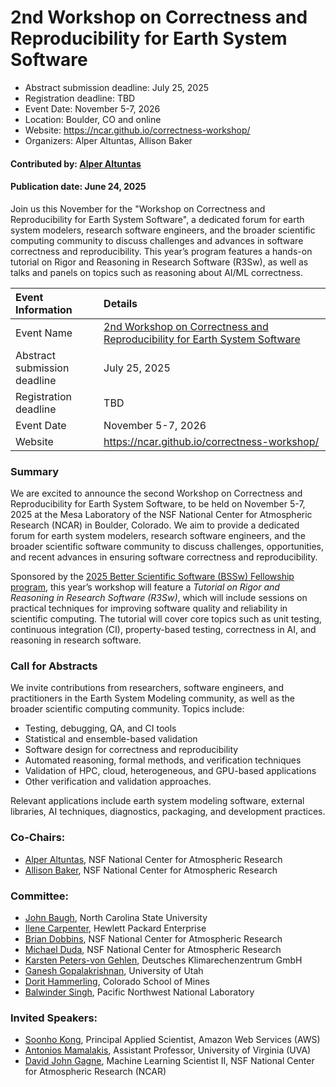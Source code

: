 # 2nd Workshop on Correctness and Reproducibility for Earth System Software

- Abstract submission deadline: July 25, 2025
- Registration deadline: TBD
- Event Date: November 5-7, 2026
- Location: Boulder, CO and online
- Website: https://ncar.github.io/correctness-workshop/
- Organizers: Alper Altuntas, Allison Baker

#### Contributed by: [Alper Altuntas](https://github.com/alperaltuntas)

#### Publication date: June 24, 2025

<!-- deck text start -->
Join us this November for the "Workshop on Correctness and Reproducibility
for Earth System Software", a dedicated forum for earth system modelers, 
research software engineers, and the broader scientific computing community 
to discuss challenges and advances in software correctness and reproducibility. 
This year’s program features a hands-on tutorial on Rigor and Reasoning in 
Research Software (R3Sw), as well as talks and panels on topics such as 
reasoning about AI/ML correctness.
<!-- deck text ends -->

Event Information | Details
:--- | :---
Event Name | [2nd Workshop on Correctness and Reproducibility for Earth System Software](https://ncar.github.io/correctness-workshop/)
Abstract submission deadline | July 25, 2025
Registration deadline | TBD
Event Date | November 5-7, 2026
Website | https://ncar.github.io/correctness-workshop/


### Summary

We are excited to announce the second Workshop on Correctness and 
Reproducibility for Earth System Software, to be held on November 
5-7, 2025 at the Mesa Laboratory of the NSF National Center for 
Atmospheric Research (NCAR) in Boulder, Colorado. We aim to provide 
a dedicated forum for earth system modelers, research software 
engineers, and the broader scientific software community to discuss 
challenges, opportunities, and recent advances in ensuring software 
correctness and reproducibility.

Sponsored by the [2025 Better Scientific Software (BSSw) Fellowship program](https://bssw.io/pages/bssw-fellowship-program),
this year’s workshop will feature a *Tutorial on Rigor and Reasoning
in Research Software (R3Sw)*, which will include sessions on practical 
techniques for improving software quality and reliability in 
scientific computing. The tutorial will cover core topics such 
as unit testing, continuous integration (CI), property-based 
testing, correctness in AI, and reasoning in research software.

### Call for Abstracts

We invite contributions from researchers, software engineers, and
 practitioners in the Earth System Modeling community, as well as
  the broader scientific computing community. Topics include:

 - Testing, debugging, QA, and CI tools
 - Statistical and ensemble-based validation
 - Software design for correctness and reproducibility
 - Automated reasoning, formal methods, and verification techniques
 - Validation of HPC, cloud, heterogeneous, and GPU-based applications
 - Other verification and validation approaches.

Relevant applications include earth system modeling software, 
external libraries, AI techniques, diagnostics, packaging, and 
development practices.

### Co-Chairs:

 - [Alper Altuntas](https://www.cgd.ucar.edu/people/alper-altuntas), NSF National Center for Atmospheric Research
 - [Allison Baker](https://www.cisl.ucar.edu/directory/allison-baker), NSF National Center for Atmospheric Research

### Committee:

 - [John Baugh](https://ccee.ncsu.edu/people/jwb/), North Carolina State University
 - [Ilene Carpenter](https://www.linkedin.com/in/ilene-carpenter-9a15511/), Hewlett Packard Enterprise
 - [Brian Dobbins](https://www.cgd.ucar.edu/people/brian-dobbins), NSF National Center for Atmospheric Research
 - [Michael Duda](https://www.mmm.ucar.edu/about/people/michael-duda), NSF National Center for Atmospheric Research
 - [Karsten Peters-von Gehlen](https://www.dkrz.de/en/about-en/staff/dr-karsten-peters), Deutsches Klimarechenzentrum GmbH
 - [Ganesh Gopalakrishnan](https://users.cs.utah.edu/~ganesh/), University of Utah
 - [Dorit Hammerling](https://ams.mines.edu/project/hammerling-dorit), Colorado School of Mines
 - [Balwinder Singh](https://www.pnnl.gov/people/balwinder-singh), Pacific Northwest National Laboratory

### Invited Speakers:
 - [Soonho Kong](https://soonhokong.github.io/), Principal Applied Scientist, Amazon Web Services (AWS)
 - [Antonios Mamalakis](https://datascience.virginia.edu/people/antonios-mamalakis), Assistant Professor, University of Virginia (UVA)
 - [David John Gagne](https://www.cisl.ucar.edu/directory/david-john-gagne), Machine Learning Scientist II, NSF National Center for Atmospheric Research (NCAR)

